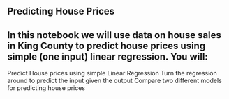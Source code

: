 ##  Predicting House Prices
## In this notebook we will use data on house sales in King County to predict house prices using simple (one input) linear regression. You will:

Predict House prices using simple Linear Regression 
Turn the regression around to predict the input given the output
Compare two different models for predicting house prices
